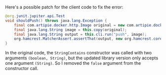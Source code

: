 Here's a possible patch for the client code to fix the error:

```java
@org.junit.jupiter.api.Test
void shouldPush() throws java.lang.Exception {
    final com.artipie.docker.http.Image original = new com.artipie.docker.http.Image.ForOs();
    final java.lang.String image = this.copy(original);
    final java.lang.String output = this.cli.run("push", image);
    org.hamcrest.MatcherAssert.assertThat(output, new org.hamcrest.core.StringContains(java.lang.String.format("latest: digest: %s", original.digest())));
}
```

In the original code, the `StringContains` constructor was called with two arguments `(boolean, String)`, but the updated library version only accepts one argument `(String)`. So I removed the `false` argument from the constructor call.